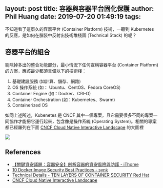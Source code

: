 layout: post
title: 容器與容器平台固化保護
author: Phil Huang
date: 2019-07-20 01:49:19
tags:
---
不知道看了這麼久的容器平台 (Container Platform) 技術，一聽到 Kubernetes 的反應，是如何在腦袋中反射出技術堆棧圖 (Technical Stack) 的呢？

## 容器平台的組合

剔除掉多出的整合功能部分，最小情況下任何宣稱容器平台 (Container Platform) 的方案，應該最少都須具備以下的技術棧：
1. 基礎建設服務 (如計算、儲存、網路)
2. OS 操作系統 (如： Ubuntu、CentOS、Fedora CoreOS)
3. Container Engine (如：Docker、CRI-O) 
4. Container Orchestration  (如：Kubernetes、Swarm)
5. Containerized OS 

如同上述所述，Kubenetes 是 CNCF 其中一個專案，且它需要很多不同的專案一同協作才能把它運行起來，包含像是操作系統 (Operating System)。相關的專案都已經羅列在下面 [CNCF Cloud Native Interactive Landscape][4] 的大圖裡

![](https://landscape.cncf.io/images/landscape.png)

## References
- [【關鍵資安議題：容器安全】剖析容器的資安風險與防護 - iThome][1]
- [10 Docker Image Security Best Practices - synk][2]
- [Technical Details - TEN LAYERS OF CONTAINER SECURITY Red Hat][3]
- [CNCF Cloud Native Interactive Landscape][4]

[1]: https://www.ithome.com.tw/article/129426
[2]: https://snyk.io/blog/10-docker-image-security-best-practices/
[3]: https://www.redhat.com/cms/managed-files/cl-container-security-openshift-cloud-devops-tech-detail-f7530kc-201705-en.pdf
[4]: https://landscape.cncf.io/images/landscape.png